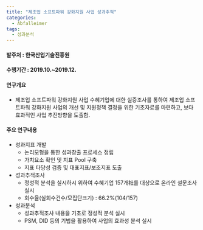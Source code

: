 ```yaml
---
title: "제조업 소프트파워 강화지원 사업 성과추적"
categories:
  - Abfalleimer
tags:
  - 성과분석
---
```


#### 발주처 : 한국산업기술진흥원

#### 수행기간 : 2019.10.~2019.12.


#### 연구개요

* 제조업 소프트파워 강화지원 사업 수혜기업에 대한 실증조사를 통하여 제조업 소프트파워 강화지원 사업의 개선 및 지원정책 결정을 위한 기초자료를 마련하고, 보다 효과적인 사업 추진방향을 도출함.

#### 주요 연구내용

* 성과지표 개발
  * 논리모형을 통한 성과창출 프로세스 정립
  * 가치요소 확인 및 지표 Pool 구축
  * 지표 타당성 검증 및 대표지표/보조지표 도출
* 성과추적조사
  * 정성적 분석을 실시하시 위하여 수혜기업 157개社를 대상으로 온라인 설문조사 실시
  * 회수율(실회수건수/모집단크기) : 66.2%(104/157)
* 성과분석
  * 성과추적조사 내용을 기초로 정성적 분석 실시
  * PSM, DID 등의 기법을 활용하여 사업의 효과성 분석 실시
